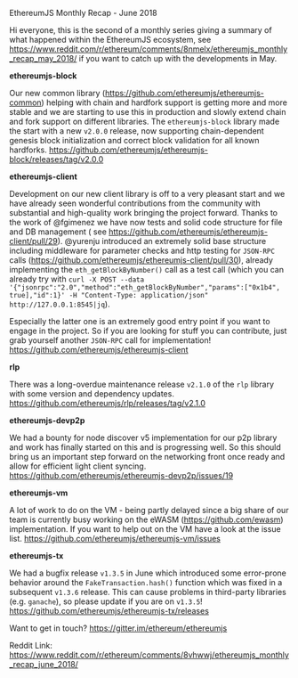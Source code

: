 EthereumJS Monthly Recap - June 2018

Hi everyone, this is the second of a monthly series giving a summary of what happened within the EthereumJS ecosystem, see https://www.reddit.com/r/ethereum/comments/8nmelx/ethereumjs_monthly_recap_may_2018/ if you want to catch up with the developments in May.

**ethereumjs-block**

Our new common library (https://github.com/ethereumjs/ethereumjs-common) helping with chain and hardfork support is getting more and more stable and we are starting to use this in production and slowly extend chain and fork support on different libraries. The ``ethereumjs-block`` library made the start with a new ``v2.0.0`` release, now supporting chain-dependent genesis block initialization and correct block validation for all known hardforks.
https://github.com/ethereumjs/ethereumjs-block/releases/tag/v2.0.0

**ethereumjs-client**

Development on our new client library is off to a very pleasant start and we have already seen wonderful contributions from the community with substantial and high-quality work bringing the project forward. Thanks to the work of @fgimenez we have now tests and solid code structure for file and DB management ( see https://github.com/ethereumjs/ethereumjs-client/pull/29). @yurenju introduced an extremely solid base structure including middleware for parameter checks and http testing for ``JSON-RPC`` calls (https://github.com/ethereumjs/ethereumjs-client/pull/30), already implementing the ``eth_getBlockByNumber()`` call as a test call (which you can already try with ``curl -X POST --data '{"jsonrpc":"2.0","method":"eth_getBlockByNumber","params":["0x1b4", true],"id":1}' -H "Content-Type: application/json" http://127.0.0.1:8545|jq``).

Especially the latter one is an extremely good entry point if you want to engage in the project. So if you are looking for stuff you can contribute, just grab yourself another ``JSON-RPC`` call for implementation!
https://github.com/ethereumjs/ethereumjs-client

**rlp**

There was a long-overdue maintenance release ``v2.1.0`` of the ``rlp`` library with some version and dependency updates.
https://github.com/ethereumjs/rlp/releases/tag/v2.1.0

**ethereumjs-devp2p**

We had a bounty for node discover v5 implementation for our p2p library and work has finally started on this and is progressing well. So this should bring us an important step forward on the networking front once ready and allow for efficient light client syncing.
https://github.com/ethereumjs/ethereumjs-devp2p/issues/19

**ethereumjs-vm**

A lot of work to do on the VM - being partly delayed since a big share of our team is currently busy working on the eWASM (https://github.com/ewasm) implementation. If you want to help out on the VM have a look at the issue list.
https://github.com/ethereumjs/ethereumjs-vm/issues

**ethereumjs-tx**

We had a bugfix release ``v1.3.5`` in June which introduced some error-prone behavior around the ``FakeTransaction.hash()`` function which was fixed in a subsequent ``v1.3.6`` release. This can cause problems in third-party libraries (e.g. ``ganache``), so please update if you are on ``v1.3.5``!
https://github.com/ethereumjs/ethereumjs-tx/releases

Want to get in touch? https://gitter.im/ethereum/ethereumjs

Reddit Link: https://www.reddit.com/r/ethereum/comments/8vhwwj/ethereumjs_monthly_recap_june_2018/